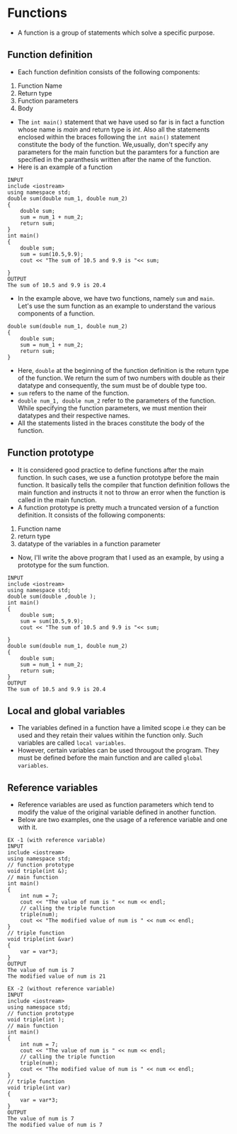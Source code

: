 # Functions
-  A function is a group of statements which solve a specific purpose.
## Function definition
-  Each function definition consists of the following components:
1. Function Name
2. Return type
3. Function parameters
4. Body
- The `int main()` statement that we have used so far is in fact a function whose name is *main* and return type is *int*. Also all the statements enclosed within the braces following the `int main()` statement constitute the body of the function. We,usually, don't specify any parameters for the main function but the paramters for a function are specified in the paranthesis written after the name of the function. 
- Here is an example of a function
```
INPUT
include <iostream>
using namespace std;
double sum(double num_1, double num_2)
{
    double sum;
    sum = num_1 + num_2;
    return sum;
}
int main()
{
    double sum;
    sum = sum(10.5,9.9);
    cout << "The sum of 10.5 and 9.9 is "<< sum;

}
OUTPUT
The sum of 10.5 and 9.9 is 20.4
```
- In the example above, we have two functions, namely `sum` and `main`. Let's use the sum function as an example to understand the various components of a function.
```
double sum(double num_1, double num_2)
{
    double sum;
    sum = num_1 + num_2;
    return sum;
}
```
- Here, `double` at the beginning of the function definition is the return type of the function. We return the sum of two numbers with double as their datatype and consequently, the sum must be of double type too.
- `sum` refers to the name of the function.
- `double num_1, double num_2` refer to the parameters of the function. While specifying the function parameters, we must mention their datatypes and their respective names.
- All the statements listed in the braces constitute the body of the function.
## Function prototype
- It is considered good practice to define functions after the main function. In such cases, we use a function prototype before the main function. It basically tells the compiler that function definition follows the main function and instructs it not to throw an error when the function is called in the main function.
- A function prototype is pretty much a truncated version of a function definition. It consists of the following components:
1. Function name
2. return type
3. datatype of the variables in a function parameter
- Now, I'll write the above program that I used as an example, by using a prototype for the sum function.
```
INPUT
include <iostream>
using namespace std;
double sum(double ,double );
int main()
{
    double sum;
    sum = sum(10.5,9.9);
    cout << "The sum of 10.5 and 9.9 is "<< sum;

}
double sum(double num_1, double num_2)
{
    double sum;
    sum = num_1 + num_2;
    return sum;
}
OUTPUT
The sum of 10.5 and 9.9 is 20.4
```
## Local and global variables
- The variables defined in a function have a limited scope i.e they can be used and they retain their values witihin the function only. Such variables are called `local variables`.
- However, certain variables can be used througout the program. They must be defined before the main function and are called `global variables`.
## Reference variables
- Reference variables are used as function parameters which tend to modify the value of the original variable defined in another function.
- Below are two examples, one the usage of a reference variable and one with it.
```
EX -1 (with reference variable)
INPUT
include <iostream>
using namespace std;
// function prototype
void triple(int &);
// main function
int main()
{
    int num = 7;
    cout << "The value of num is " << num << endl;
    // calling the triple function
    triple(num);
    cout << "The modified value of num is " << num << endl;
}
// triple function
void triple(int &var)
{
    var = var*3;
}
OUTPUT
The value of num is 7
The modified value of num is 21

EX -2 (without reference variable)
INPUT
include <iostream>
using namespace std;
// function prototype
void triple(int );
// main function
int main()
{
    int num = 7;
    cout << "The value of num is " << num << endl;
    // calling the triple function
    triple(num);
    cout << "The modified value of num is " << num << endl;
}
// triple function
void triple(int var)
{
    var = var*3;
}
OUTPUT
The value of num is 7
The modified value of num is 7
```
